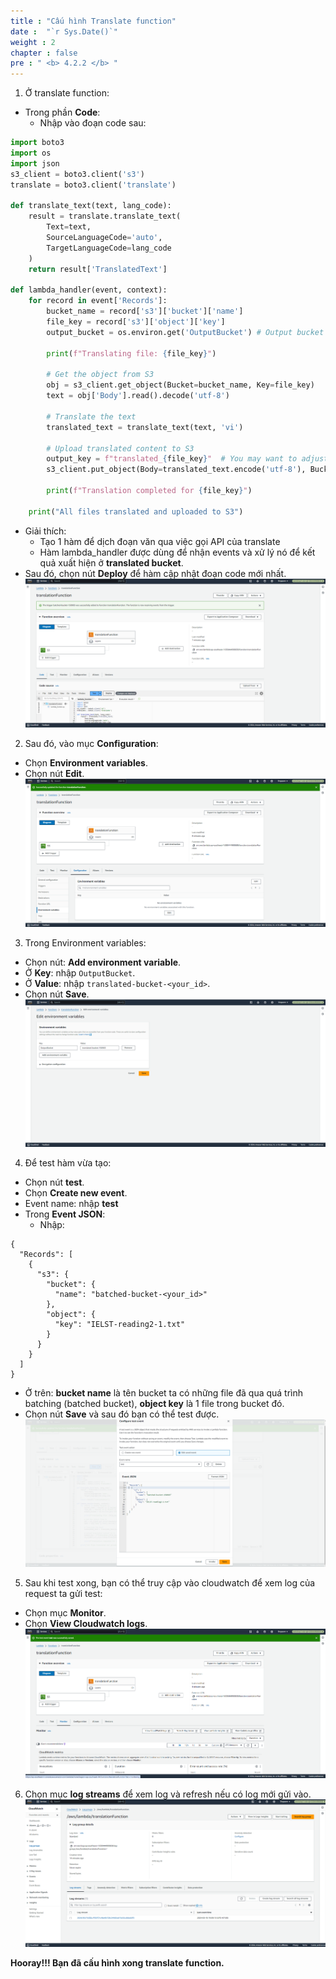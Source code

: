 ```yaml
---
title : "Cấu hình Translate function"
date :  "`r Sys.Date()`" 
weight : 2 
chapter : false
pre : " <b> 4.2.2 </b> "
---
```

1. Ở translate function:
  + Trong phần **Code**:
    + Nhập vào đoạn code sau:
  ```python
  import boto3
  import os
  import json
  s3_client = boto3.client('s3')
  translate = boto3.client('translate')

  def translate_text(text, lang_code):
      result = translate.translate_text(
          Text=text,
          SourceLanguageCode='auto',
          TargetLanguageCode=lang_code
      )
      return result['TranslatedText']

  def lambda_handler(event, context):
      for record in event['Records']:
          bucket_name = record['s3']['bucket']['name']
          file_key = record['s3']['object']['key']
          output_bucket = os.environ.get('OutputBucket') # Output bucket for translated files

          print(f"Translating file: {file_key}")

          # Get the object from S3
          obj = s3_client.get_object(Bucket=bucket_name, Key=file_key)
          text = obj['Body'].read().decode('utf-8')

          # Translate the text
          translated_text = translate_text(text, 'vi')

          # Upload translated content to S3
          output_key = f"translated_{file_key}"  # You may want to adjust the naming convention
          s3_client.put_object(Body=translated_text.encode('utf-8'), Bucket=output_bucket, Key=output_key)

          print(f"Translation completed for {file_key}")

      print("All files translated and uploaded to S3")
  ```
  + Giải thích:
    + Tạo 1 hàm để dịch đoạn văn qua việc gọi API của translate
    + Hàm lambda_handler được dùng để nhận events và xử lý nó để kết quả xuất hiện ở **translated bucket**.
  + Sau đó, chọn nút **Deploy** để hàm cập nhật đoạn code mới nhất.
![translatefunc](/images/4.s3/004-translate.png)

2. Sau đó, vào mục **Configuration**:
  + Chọn **Environment variables**.
  + Chọn nút **Edit**.
![translatefunc](/images/4.s3/005-translate.png)
3. Trong Environment variables:
  + Chọn nút: **Add environment variable**.
  + Ở **Key**: nhập ```OutputBucket```.
  + Ở **Value**: nhập  ```translated-bucket-<your_id>```.
  + Chọn nút **Save**.
![translatefunc](/images/4.s3/006-translate.png)
4. Để test hàm vừa tạo:
  + Chọn nút **test**.  
  + Chọn **Create new event**.
  + Event name: nhập **test**
  + Trong **Event JSON**:
    + Nhập:
```
{
  "Records": [
    {
      "s3": {
        "bucket": {
          "name": "batched-bucket-<your_id>"
        },
        "object": {
          "key": "IELST-reading2-1.txt"
        }
      }
    }
  ]
}
```
  + Ở trên: **bucket name** là tên bucket ta có những file đã qua quá trình batching (batched bucket), **object key** là 1 file trong bucket đó.
  + Chọn nút **Save** và sau đó bạn có thể test được.
![translatefunc](/images/4.s3/007-translate.png)
5. Sau khi test xong, bạn có thể truy cập vào cloudwatch để xem log của request ta gửi test:
  + Chọn mục **Monitor**.
  + Chọn **View Cloudwatch logs**.
![translatefunc](/images/4.s3/008-translate.png)
6. Chọn mục **log streams** để xem log và refresh nếu có log mới gửi vào.
![translatefunc](/images/4.s3/009-translate.png)

**Hooray!!! Bạn đã cấu hình xong translate function.**

